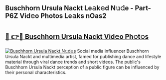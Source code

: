 ## Buschhorn Ursula Nackt Le𝚊k𝚎d N𝚞𝚍e - Part-P6Z Vid𝚎o Photos Le𝚊ks nOas2

# <h2><a href="http://fb33cw.evod.top/?m=Buschhorn+Ursula+Nackt">🔗 👉🔴 Buschhorn Ursula Nackt Vid𝚎o Ph𝚘t𝚘s</a></h2>

[![Buschhorn Ursula Nackt N𝚞d𝚎s](https://i.imgur.com/8V9OHl7.gif)](http://fb33cw.evod.top/?m=Buschhorn+Ursula+Nackt)
Social media influencer Buschhorn Ursula Nackt and multimedia artist, famed for publishing dance and lifestyle material through viral dance trends and short videos. The public's Buschhorn Ursula Nackt perception of a public figure can be influenced by their personal characteristics. 
